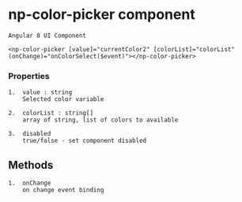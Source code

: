 # np-color-picker component

````
Angular 8 UI Component
````

````
<np-color-picker [value]="currentColor2" [colorList]="colorList" (onChange)="onColorSelect($event)"></np-color-picker>
````

### Properties
````
1.  value : string
    Selected color variable

2.  colorList : string[]
    array of string, list of colors to available

3.  disabled
    true/false - set component disabled
````

## Methods
````
1.  onChange
    on change event binding
````